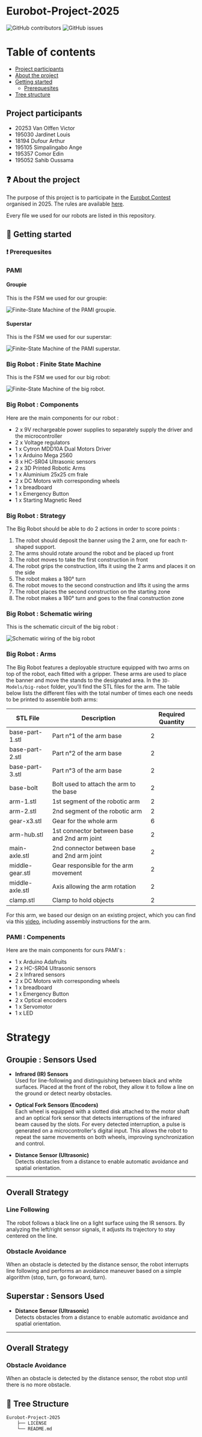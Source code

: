 # Eurobot-Project-2025


![GitHub contributors](https://img.shields.io/github/contributors/VictorVanO/Eurobot-Project-2025?color=blue)
![GitHub issues](https://img.shields.io/github/issues/VictorVanO/Eurobot-Project-2025?color=orange)

# Table of contents

* [Project participants](#project-participants)
* [About the project](#question-about-the-project)
* [Getting started](#rocket-getting-started)
    * [Prerequesites](#exclamation-prerequesites)
* [Tree structure](#deciduoustree-tree-structure)

## Project participants
- 20253 Van Olffen Victor
- 195030 Jardinet Louis
- 18194 Dufour Arthur
- 195105 Simpalingabo Ange
- 195357 Comor Edin
- 195052 Sahib Oussama

## :question: About the project
The purpose of this project is to participate in the [Eurobot Contest][eurobot] organised in 2025. The rules are available [here][eurobot-rules].

Every file we used for our robots are listed in this repository.

## :rocket: Getting started

### :exclamation: Prerequesites

### PAMI

#### Groupie

This is the FSM we used for our groupie:

![Finite-State Machine of the PAMI groupie.](/images/FSM-PAMI-Groupie.png)

#### Superstar

This is the FSM we used for our superstar:

![Finite-State Machine of the PAMI superstar.](/images/FSM-PAMI-Superstar.png)

### Big Robot : Finite State Machine

This is the FSM we used for our big robot:

![Finite-State Machine of the big robot.](/images/FSM-Big-Robot.png)

### Big Robot : Components
Here are the main components for our robot : 
- 2 x 9V rechargeable power supplies to separately supply the driver and the microcontroller
- 2 x Voltage regulators
- 1 x Cytron MDD10A Dual Motors Driver
- 1 x Arduino Mega 2560
- 8 x HC-SR04 Ultrasonic sensors
- 2 x 3D Printed Robotic Arms
- 1 x Aluminium 25x25 cm frale
- 2 x DC Motors with corresponding wheels
- 1 x breadboard
- 1 x Emergency Button
- 1 x Starting Magnetic Reed
   
### Big Robot : Strategy
The Big Robot should be able to do 2 actions in order to score points : 
1. The robot should deposit the banner using the 2 arm, one for each π-shaped support.
2. The arms should rotate around the robot and be placed up front
3. The robot moves to take the first construction in front
4. The robot grips the construction, lifts it using the 2 arms and places it on the side
5. The robot makes a 180° turn
6. The robot moves to the second construction and lifts it using the arms
7. The robot places the second construction on the starting zone
8. The robot makes a 180° turn and goes to the final construction zone

### Big Robot : Schematic wiring

This is the schematic circuit of the big robot :

![Schematic wiring of the big robot](/images/Schematic_Wiring-Big-Robot.png)

### Big Robot : Arms
The Big Robot features a deployable structure equipped with two arms on top of the robot, each fitted with a gripper. These arms are used to place the banner and move the stands to the designated area.
In the ```3D-Models/big-robot``` folder, you’ll find the STL files for the arm. The table below lists the different files with the total number of times each one needs to be printed to assemble both arms:

| STL File          | Description                                  | Required Quantity |
|-------------------|----------------------------------------------|-------------------|
| base-part-1.stl   | Part n°1 of the arm base                     | 2                 |
| base-part-2.stl   | Part n°2 of the arm base                     | 2                 |
| base-part-3.stl   | Part n°3 of the arm base                     | 2                 |
| base-bolt         | Bolt used to attach the arm to the base      | 2                 |
| arm-1.stl         | 1st segment of the robotic arm               | 2                 |
| arm-2.stl         | 2nd segment of the robotic arm               | 2                 |
| gear-x3.stl       | Gear for the whole arm                       | 6                 |
| arm-hub.stl       | 1st connector between base and 2nd arm joint | 2                 |
| main-axle.stl     | 2nd connector between base and 2nd arm joint | 2                 |
| middle-gear.stl   | Gear responsible for the arm movement        | 2                 |
| middle-axle.stl   | Axis allowing the arm rotation               | 2                 |
| clamp.stl         | Clamp to hold objects                        | 2                 |

For this arm, we based our design on an existing project, which you can find via this [video](https://www.youtube.com/watch?v=YqrbWCVa3xA), including assembly instructions for the arm.

### PAMI : Compenents
Here are the main components for ours PAMI's : 
- 1 x Arduino Adafruits
- 2 x HC-SR04 Ultrasonic sensors
- 2 x Infrared sensors
- 2 x DC Motors with corresponding wheels
- 1 x breadboard
- 1 x Emergency Button
- 2 x Optical encoders
- 1 x Servomotor
- 1 x LED

# Strategy  

## Groupie : Sensors Used

- **Infrared (IR) Sensors**  
  Used for line-following and distinguishing between black and white surfaces. Placed at the front of the robot, they allow it to follow a line on the ground or detect nearby obstacles.

- **Optical Fork Sensors (Encoders)**  
  Each wheel is equipped with a slotted disk attached to the motor shaft and an optical fork sensor that detects interruptions of the infrared beam caused by the slots. For every detected interruption, a pulse is generated on a microcontroller's digital input. This allows the robot to repeat the same movements on both wheels, improving synchronization and control.

- **Distance Sensor (Ultrasonic)**  
  Detects obstacles from a distance to enable automatic avoidance and spatial orientation.

---

## Overall Strategy

### Line Following  
The robot follows a black line on a light surface using the IR sensors. By analyzing the left/right sensor signals, it adjusts its trajectory to stay centered on the line.

### Obstacle Avoidance  
When an obstacle is detected by the distance sensor, the robot interrupts line following and performs an avoidance maneuver based on a simple algorithm (stop, turn, go forwoard, turn).

## Superstar : Sensors Used

- **Distance Sensor (Ultrasonic)**  
  Detects obstacles from a distance to enable automatic avoidance and spatial orientation.

---

## Overall Strategy

### Obstacle Avoidance  
When an obstacle is detected by the distance sensor, the robot stop until there is no more obstacle. 



## :deciduous_tree: Tree Structure

```bash
Eurobot-Project-2025
    ├── LICENSE
    └── README.md
```

<!-- Links -->
[eurobot]: https://www.eurobot.org/
[eurobot-rules]: https://www.eurobot.org/eurobot-contest/eurobot-2025/
